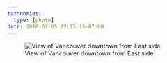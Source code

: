 ```yaml
---
taxonomies:
  type: [photo]
date: 2018-07-05 22:15:15-07:00
---
```

<figure>
  <img src="/media/images/photos/2018/07/main.jpg" title="View of Vancouver downtown from East side"/>
  <figcaption>View of Vancouver downtown from East side</figcaption>
</figure>
